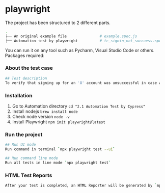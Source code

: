 # playwright

The project has been structured to 2 different parts.
```bash
.
├── An original example file               # example.spec.js
├── Automation test by playwright          # tc_signin_not_succuess.spec.js
```

You can run it on any tool such as Pycharm, Visual Studio Code or others.
Packages required:

### About the test case
```bash
## Test description
To verify that signing up for an 'X' account was unsuccessful in case a user taps the close or x button.
```


### Installation
1. Go to Automation directory `cd "2.1 Automation Test by Cypress"`
2. Install nodejs `brew install node`
3. Check node version `node -v`
4. Install Playwright `npm init playwright@latest`

### Run the project
```bash
## Run UI mode
Run command in terminal `npx playwright test --ui` 

## Run command line mode
Run all tests in line mode `npx playwright test`
```

### HTML Test Reports
```bash
After your test is completed, an HTML Reporter will be generated by `npx playwright show-report`
```
